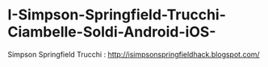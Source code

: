 # I-Simpson-Springfield-Trucchi-Ciambelle-Soldi-Android-iOS-
Simpson Springfield Trucchi : http://isimpsonspringfieldhack.blogspot.com/
